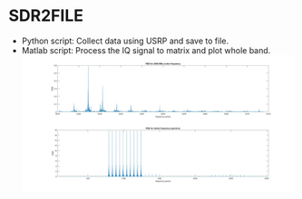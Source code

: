 # SDR2FILE
- Python script: Collect data using USRP and save to file.
- Matlab script: Process the IQ signal to matrix and plot whole band.
![2.45GHz center frequency and Whole band from 100MHz to 3GHz](./results_fullband_2450PSD.jpg)
